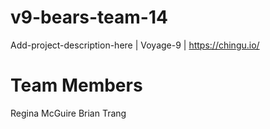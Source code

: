 # v9-bears-team-14
Add-project-description-here | Voyage-9 | https://chingu.io/

# Team Members
Regina McGuire
Brian Trang
